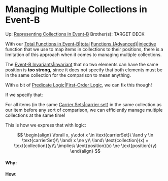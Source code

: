 # Managing Multiple Collections in Event-B

Up: [Representing Collections in Event-B](representing_collections_in_event-b)
Brother(s):
TARGET DECK

With our [Total Functions in Event-B|total](total_functions_in_event-b|total) [Functions (Advanced)|injective](functions_(advanced)|injective) function that we use to map items in collections to their positions, there is a limitation of this approach when it comes to managing multiple collections.

The [Event-B Invariants|invariant](event-b_invariants|invariant) that no two elements can have the same position is **too strong,** since it does not specify that both elements must be in the same collection for the comparison to mean anything.

With a bit of [Predicate Logic|First-Order Logic](predicate_logic|first-order_logic), we can fix this though!

If we specify that:

For all items (in the same [Carrier Sets|carrier set](carrier_sets|carrier_set)) in the same collection as our item before any sort of comparison, we can efficiently manage multiple collections at the same time!

This is how we express that with logic:

$$ 
\begin{align}
\forall x, y\cdot x \in \text{carrierSet}\ \land y \in \text{carrierSet}\\
\land\ x \ne y\\
\land\ \text{collection}(x) = \text{collection}(y)\\
\implies\ \text{position}(x) \ne \text{position}(y)
\end{align}
$$





































#### Why:
#### How:









